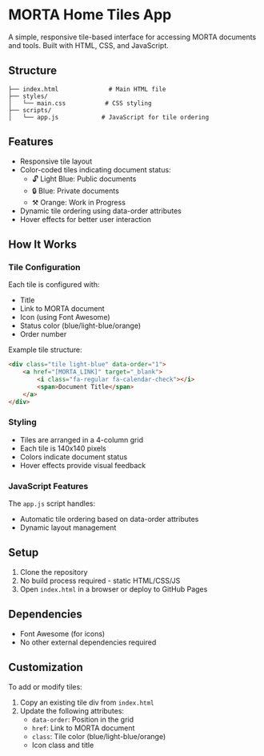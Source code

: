 # MORTA Home Tiles App

A simple, responsive tile-based interface for accessing MORTA documents and tools. Built with HTML, CSS, and JavaScript.

## Structure

```
├── index.html              # Main HTML file
├── styles/
│   └── main.css           # CSS styling
├── scripts/
│   └── app.js            # JavaScript for tile ordering
```

## Features

- Responsive tile layout
- Color-coded tiles indicating document status:
  - 🔓 Light Blue: Public documents
  - 🔒 Blue: Private documents
  - ⚒️ Orange: Work in Progress
- Dynamic tile ordering using data-order attributes
- Hover effects for better user interaction

## How It Works

### Tile Configuration

Each tile is configured with:
- Title
- Link to MORTA document
- Icon (using Font Awesome)
- Status color (blue/light-blue/orange)
- Order number

Example tile structure:
```html
<div class="tile light-blue" data-order="1">
    <a href="[MORTA_LINK]" target="_blank">
        <i class="fa-regular fa-calendar-check"></i>
        <span>Document Title</span>
    </a>
</div>
```

### Styling

- Tiles are arranged in a 4-column grid
- Each tile is 140x140 pixels
- Colors indicate document status
- Hover effects provide visual feedback

### JavaScript Features

The `app.js` script handles:
- Automatic tile ordering based on data-order attributes
- Dynamic layout management

## Setup

1. Clone the repository
2. No build process required - static HTML/CSS/JS
3. Open `index.html` in a browser or deploy to GitHub Pages

## Dependencies

- Font Awesome (for icons)
- No other external dependencies required

## Customization

To add or modify tiles:
1. Copy an existing tile div from `index.html`
2. Update the following attributes:
   - `data-order`: Position in the grid
   - `href`: Link to MORTA document
   - `class`: Tile color (blue/light-blue/orange)
   - Icon class and title
